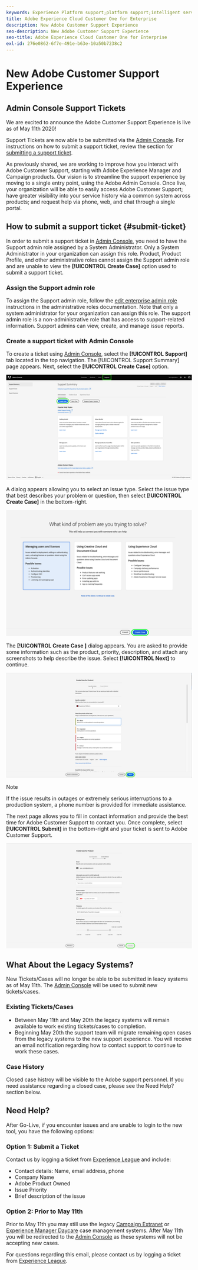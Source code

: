 ```yaml
---
keywords: Experience Platform support;platform support;intelligent services support; customer ai support; attribution ai support; rtcdp support; submit support ticket;customer support
title: Adobe Experience Cloud Customer One for Enterprise
description: New Adobe Customer Support Experience
seo-description: New Adobe Customer Support Experience
seo-title: Adobe Experience Cloud Customer One for Enterprise
exl-id: 276e0862-6f7e-491e-b63e-10a50b7238c2
---
```

# New Adobe Customer Support Experience

## Admin Console Support Tickets

We are excited to announce the Adobe Customer Support Experience is live as of May 11th 2020!

Support Tickets are now able to be submitted via the [Admin Console](https://adminconsole.adobe.com/). For instructions on how to submit a support ticket, review the section for [submitting a support ticket](#submit-ticket).

As previously shared, we are working to improve how you interact with Adobe Customer Support, starting with Adobe Experience Manager and Campaign products. Our vision is to streamline the support experience by moving to a single entry point, using the Adobe Admin Console. Once live, your organization will be able to easily access Adobe Customer Support; have greater visibility into your service history via a common system across products; and request help via phone, web, and chat through a single portal.

## How to submit a support ticket {#submit-ticket}

In order to submit a support ticket in [Admin Console](https://adminconsole.adobe.com/), you need to have the Support admin role assigned by a System Administrator. Only a System Administrator in your organization can assign this role. Product, Product Profile, and other administrative roles cannot assign the Support admin role and are unable to view the **[!UICONTROL Create Case]** option used to submit a support ticket.

### Assign the Support admin role

To assign the Support admin role, follow the [edit enterprise admin role](https://helpx.adobe.com/enterprise/using/admin-roles.html#add-admin-teams) instructions in the administrative roles documentation. Note that only a system administrator for your organization can assign this role. The support admin role is a non-administrative role that has access to support-related information. Support admins can view, create, and manage issue reports.

### Create a support ticket with Admin Console

To create a ticket using [Admin Console](https://adminconsole.adobe.com/), select the **[!UICONTROL Support]** tab located in the top navigation. The [!UICONTROL Support Summary] page appears. Next, select the **[!UICONTROL Create Case]** option.

![Admin Console Support tab](./assets/Support.png)

A dialog appears allowing you to select an issue type. Select the issue type that best describes your problem or question, then select **[!UICONTROL Create Case]** in the bottom-right.

![Select issue](./assets/select-case-type.png)

The **[!UICONTROL Create Case ]** dialog appears. You are asked to provide some information such as the product, priority, description, and attach any screenshots to help describe the issue. Select **[!UICONTROL Next]** to continue.

![create case](./assets/create_case.png)

>[!NOTE]
>
> If the issue results in outages or extremely serious interruptions to a production system, a phone number is provided for immediate assistance.

The next page allows you to fill in contact information and provide the best time for Adobe Customer Support to contact you. Once complete, select **[!UICONTROL Submit]** in the bottom-right and your ticket is sent to Adobe Customer Support.

![Submit ticket](./assets/submit_case.png)

## What About the Legacy Systems?

New Tickets/Cases will no longer be able to be submitted in leacy systems as of May 11th.  The [Admin Console](https://adminconsole.adobe.com/) will be used to submit new tickets/cases.

### Existing Tickets/Cases

* Between May 11th and May 20th the legacy systems will remain available to work existing tickets/cases to completion.
* Beginning May 20th the support team will migrate remaining open cases from the legacy systems to the new support experience.  You will receive an email notification regarding how to contact support to continue to work these cases.

### Case History

Closed case histroy will be visible to the Adobe support personnel.  If you need assistance regarding a closed case, please see the Need Help? section below.

## Need Help?

After Go-Live, if you encounter issues and are unable to login to the new tool, you have the following options:

### Option 1: Submit a Ticket

Contact us by logging a ticket from [Experience League](https://experienceleague.adobe.com/?support-solution=General#support) and include:

* Contact details: Name, email address, phone
* Company Name
* Adobe Product Owned
* Issue Priority
* Brief description of the issue

### Option 2: Prior to May 11th

Prior to May 11th you may still use the legacy [Campaign Extranet](https://support.neolane.net/webApp/extranetLogin) or [Experience Manager Daycare](https://daycare.day.com/home.html) case management systems.  After May 11th you will be redirected to the [Admin Console](https://adminconsole.adobe.com/) as these systems will not be accepting new cases.

For questions regarding this email, please contact us by logging a ticket from [Experience League](https://experienceleague.adobe.com/?support-solution=General#support).
